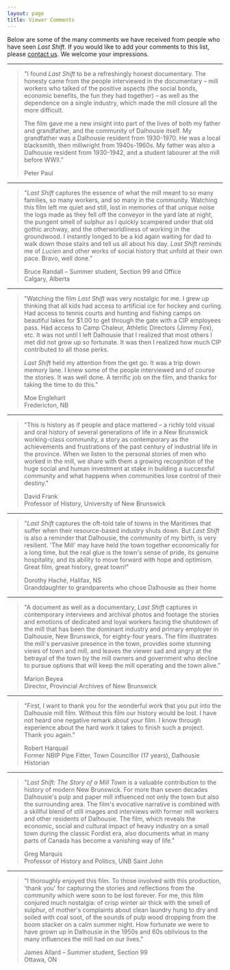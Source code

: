 ```yaml
---
layout: page
title: Viewer Comments
---
```


<p  class="mb-5">
    Below are some of the many comments we have received from people who have seen <em>Last Shift</em>. If you would
    like to add your comments to this list, please <a href="{{ "contact.html" | relative_url }}">contact us</a>.
    We welcome your impressions.
</p>
<hr class="mb-4b">

<blockquote>
    <p>
        &quot;I found <em>Last Shift</em> to be a refreshingly honest documentary.
        The honesty came from the people interviewed in the documentary &#8211; mill workers who talked of the positive
        aspects (the social bonds, economic benefits, the fun they had together) &#8211; as well as the dependence on a
        single industry, which made the mill closure all the more difficult.
    </p>
    <p>
        The film gave me a new insight into part of the lives of both my father and grandfather,
        and the community of Dalhousie itself. My grandfather was a Dalhousie resident from 1930-1970.
        He was a local blacksmith, then millwright from 1940s-1960s. My father was also a Dalhousie resident
        from 1930-1942, and a student labourer at the mill before WWII.&quot
    </p>
    <footer class="highlight">
        Peter Paul
    </footer>
</blockquote>
<hr>

<blockquote>
    <p>
        &quot;<em>Last Shift</em> captures the essence of what the mill meant to so many families, so many workers,
        and so many in the community. Watching this film left me quiet and still, lost in memories of that unique noise
        the logs made as they fell off the conveyor in the yard late at night, the pungent smell of sulphur as I
        quickly scampered under that old gothic archway, and the otherworldliness of working in the groundwood.
        I instantly longed to be a kid again waiting for dad to walk down those stairs and tell us all about his day.
        <em>Last Shift</em> reminds me of <em>Lucien</em> and other works of social history that unfold at their own
        pace. Bravo, well done.&quot;
    </p>
    <footer class="highlight">
        Bruce Randall &#8211; Summer student, Section 99 and Office<br>
        Calgary, Alberta
    </footer>
</blockquote>
<hr>

<blockquote>
    <p>
        &quot;Watching the film <em>Last Shift</em> was very nostalgic for me. I grew up thinking that all kids had access
        to artificial ice for hockey and curling. Had access to tennis courts and hunting and fishing camps on beautiful
        lakes for $1.00 to get through the gate with a CIP employees pass. Had access to Camp Chaleur,
        Athletic Directors (Jimmy Fox), etc. It was not until I left Dalhousie that I realized that most others I met
        did not grow up so fortunate. It was then I realized how much CIP contributed to all those perks.
    </p>
    <p>
        <em>Last Shift</em> held my attention from the get go. It was a trip down memory lane.
        I knew some of the people interviewed and of course the stories. It was well done.
        A terrific job on the film, and thanks for taking the time to do this.&quot;
    </p>
    <footer class="highlight">
        Moe Englehart<br>
        Fredericton, NB
    </footer>
</blockquote>
<hr>

<blockquote>
    <p>
        &quot;This is history as if people and place mattered &#8211; a richly told visual and oral history of several
        generations of life in a New Brunswick working-class community, a story as contemporary as the achievements and
        frustrations of the past century of industrial life in the province. When we listen to the personal stories of
        men who worked in the mill, we share with them a growing recognition of the huge social and human investment at
        stake in building a successful community and what happens when communities lose control of their destiny.&quot;
    </p>
    <footer class="highlight">
        David Frank<br>
        Professor of History, University of New Brunswick
    </footer>
</blockquote>
<hr>

<blockquote>
    <p>
        &quot;<em>Last Shift</em> captures the oft-told tale of towns in the Maritimes that suffer when their resource-based
        industry shuts down. But <em>Last Shift</em> is also a reminder that Dalhousie, the community of my birth, is
        very resilient. 'The Mill' may have held the town together economically for a long time, but the real glue is
        the town's sense of pride, its genuine hospitality, and its ability to move forward with hope and optimism.
        Great film, great history, great town!&quot;
    </p>
    <footer class="highlight">
        Dorothy Hach&eacute;, Halifax, NS<br>
        Granddaughter to grandparents who chose Dalhousie as their home
    </footer>
</blockquote>
<hr>

<blockquote>
    <p>
        &quot;A document as well as a documentary, <em>Last Shift </em>captures in contemporary interviews and archival
        photos and footage the stories and emotions of dedicated and loyal workers facing the shutdown of the mill that
        has been the dominant industry and primary employer in Dalhousie, New Brunswick, for eighty-four years. The
        film illustrates the mill's pervasive presence in the town, provides some stunning views of town and mill,
        and leaves the viewer sad and angry at the betrayal of the town by the mill owners and government who decline
        to pursue options that will keep the mill operating and the town alive.&quot;
    </p>
    <footer class="highlight">
        Marion Beyea<br>
        Director, Provincial Archives of New Brunswick
    </footer>
</blockquote>
<hr>

<blockquote>
    <p>
        &quot;First, I want to thank you for the wonderful work that you put into the Dalhousie mill film. Without this film
        our history would be lost. I have not heard one negative remark about your film. I know through experience about
        the hard work it takes to finish such a project. Thank you again.&quot;
    </p>
    <footer class="highlight">
        Robert Harquail<br>
        Former NBIP Pipe Fitter, Town Councillor (17 years), Dalhousie Historian
    </footer>
</blockquote>
<hr>

<blockquote>
    <p>
        &quot;<em>Last Shift: The Story of a Mill Town</em>
        is a valuable contribution to the history of modern New Brunswick. For more than seven decades Dalhousie's pulp
        and paper mill influenced not only the town but also the surrounding area. The film's evocative narrative is
        combined with a skillful blend of still images and interviews with former mill workers and
        other residents of Dalhousie. The film, which reveals the economic, social and cultural impact of heavy industry
        on a small town during the classic Fordist era, also documents what in many parts of Canada has become a
        vanishing way of life.&quot
    </p>
    <footer class="highlight">
        Greg Marquis<br>
        Professor of History and Politics, UNB Saint John
    </footer>
</blockquote>
<hr>

<blockquote>
    <p>
        &quot;I thoroughly enjoyed this film. To those involved with this production, 'thank you' for capturing the stories
        and reflections from the community which were soon to be lost forever. For me, this film conjured much
        nostalgia: of crisp winter air thick with the smell of sulphur, of mother's complaints about clean laundry hung
        to dry and soiled with coal soot, of the sounds of pulp wood dropping from the boom stacker on a calm summer
        night. How fortunate we were to have grown up in Dalhousie in the 1950s and 60s oblivious to the many influences
        the mill had on our lives.&quot;
    </p>
    <footer class="highlight">
        James Allard &#8211; Summer student, Section 99<br>
        Ottawa, ON
    </footer>
</blockquote>
